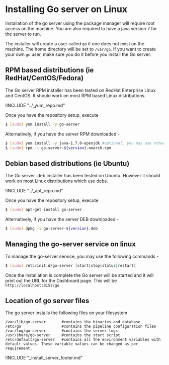 # Installing Go server on Linux

<!-- toc -->

Installation of the go server using the package manager will require root access on the machine. You are also required to have a java version 7 for the server to run.

The installer will create a user called ```go``` if one does not exist on the machine. The home directory will be set to ```/var/go```. If you want to create your own ```go``` user, make sure you do it before you install the Go server.

## RPM based distributions (ie RedHat/CentOS/Fedora)

The Go server RPM installer has been tested on RedHat Enterprise Linux and CentOS. It should work on most RPM based Linux distributions.

!INCLUDE "../_yum_repo.md"

Once you have the repository setup, execute

``` bash
$ [sudo] yum install -y go-server
```

Alternatively, if you have the server RPM downloaded -

``` bash
$ [sudo] yum install -y java-1.7.0-openjdk #optional, you may use other jre/jdk if you prefer
$ [sudo] rpm -i go-server-${version}.noarch.rpm
```

## Debian based distributions (ie Ubuntu)

The Go server .deb installer has been tested on Ubuntu. However it should work on most Linux distributions which use debs.

!INCLUDE "../_apt_repo.md"

Once you have the repository setup, execute

```bash
$ [sudo] apt-get install go-server
```

Alternatively, if you have the server DEB downloaded -

```bash
$ [sudo] dpkg -i go-server-${version}.deb
```

## Managing the go-server service on linux

To manage the go-server service, you may use the following commands -

```bash
$ [sudo] /etc/init.d/go-server [start|stop|status|restart]
```

Once the installation is complete the Go server will be started and it will print out the URL for the Dashboard page. This will be ```http://localhost:8153/go```

## Location of go server files

The go server installs the following files on your filesystem

```
/var/lib/go-server       #contains the binaries and database
/etc/go                  #contains the pipeline configuration files
/var/log/go-server       #contains the server logs
/usr/share/go-server     #contains the start script
/etc/default/go-server   #contains all the environment variables with default values. These variable values can be changed as per requirement.
```

!INCLUDE "_install_server_footer.md"
